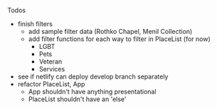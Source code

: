 Todos

- finish filters
  - add sample filter data (Rothko Chapel, Menil Collection)
  - add filter functions for each way to filter in PlaceList (for now)
    - LGBT
    - Pets
    - Veteran
    - Services
- see if netlify can deploy develop branch separately
- refactor PlaceList, App
  - App shouldn't have anything presentational
  - PlaceList shouldn't have an 'else'
